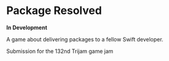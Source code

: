 # Package Resolved

**In Development**

A game about delivering packages to a fellow Swift developer.

Submission for the 132nd Trijam game jam
